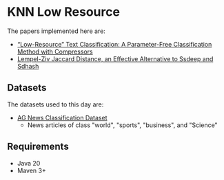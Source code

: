 # KNN Low Resource

The papers implemented here are:
- [“Low-Resource” Text Classification: A Parameter-Free Classification
  Method with Compressors](https://aclanthology.org/2023.findings-acl.426.pdf)
- [Lempel-Ziv Jaccard Distance, an Effective Alternative to Ssdeep and Sdhash](https://arxiv.org/pdf/1708.03346.pdf)

## Datasets

The datasets used to this day are:
- [AG News Classification Dataset](https://www.kaggle.com/datasets/amananandrai/ag-news-classification-dataset)
  - News articles of class "world", "sports", "business", and "Science"

## Requirements
- Java 20
- Maven 3+
